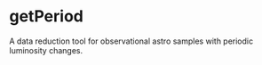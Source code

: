# getPeriod
A data reduction tool for observational astro samples with periodic luminosity changes.
